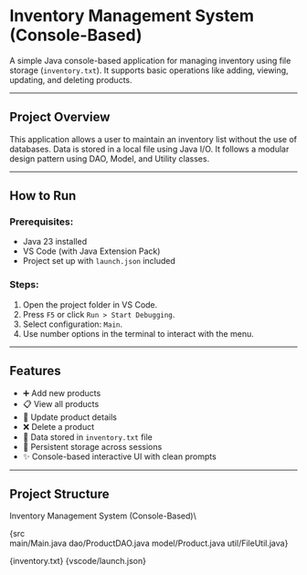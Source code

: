 # Inventory Management System (Console-Based)

A simple Java console-based application for managing inventory using file storage (`inventory.txt`). It supports basic operations like adding, viewing, updating, and deleting products.

---

## Project Overview

This application allows a user to maintain an inventory list without the use of databases. Data is stored in a local file using Java I/O. It follows a modular design pattern using DAO, Model, and Utility classes.

---

## How to Run

### Prerequisites:
- Java 23 installed
- VS Code (with Java Extension Pack)
- Project set up with `launch.json` included

### Steps:
1. Open the project folder in VS Code.
2. Press `F5` or click `Run > Start Debugging`.
3. Select configuration: `Main`.
4. Use number options in the terminal to interact with the menu.

---

## Features

- ➕ Add new products
- 📋 View all products
- 📝 Update product details
- ❌ Delete a product
- 📄 Data stored in `inventory.txt` file
- 🔁 Persistent storage across sessions
- ✨ Console-based interactive UI with clean prompts

---

## Project Structure
Inventory Management System (Console-Based)\

{src\
main/Main.java
dao/ProductDAO.java
model/Product.java
util/FileUtil.java}

   
{inventory.txt}
{vscode/launch.json}

